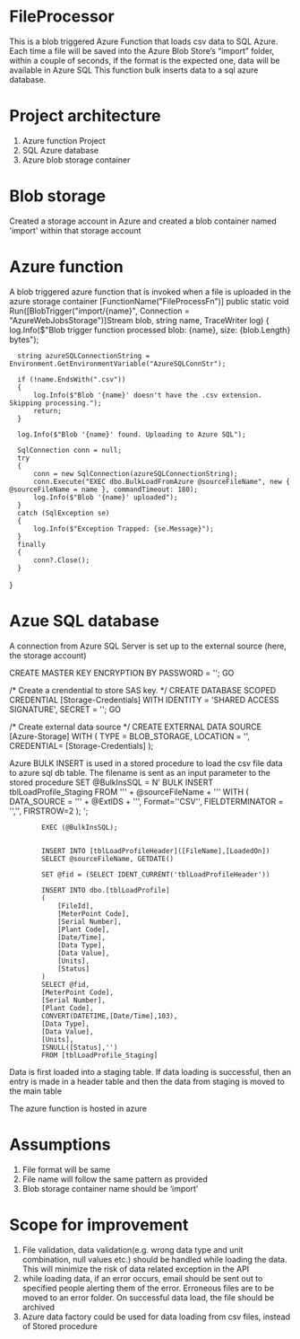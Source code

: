 # FileProcessor
This is a blob triggered Azure Function that loads csv data to SQL Azure. Each time a file will be saved into the Azure Blob Store’s “import” folder, within a couple of seconds, if the format is the expected one, data will be available in Azure SQL
This function bulk inserts data to a sql azure database. 

# Project architecture
1. Azure function Project 
2. SQL Azure database  
3. Azure blob storage container 

Blob storage
============================
Created a storage account in Azure and created a blob container named 'import' within that storage account

Azure function
============================
A blob triggered azure function that is invoked when a file is uploaded in the azure storage container
[FunctionName("FileProcessFn")]
  public static void Run([BlobTrigger("import/{name}", Connection = "AzureWebJobsStorage")]Stream blob, string name, TraceWriter log)
  {
      log.Info($"Blob trigger function processed blob: {name}, size: {blob.Length} bytes");

      string azureSQLConnectionString = Environment.GetEnvironmentVariable("AzureSQLConnStr");

      if (!name.EndsWith(".csv"))
      {
          log.Info($"Blob '{name}' doesn't have the .csv extension. Skipping processing.");
          return;
      }

      log.Info($"Blob '{name}' found. Uploading to Azure SQL");

      SqlConnection conn = null;
      try
      {
          conn = new SqlConnection(azureSQLConnectionString);
          conn.Execute("EXEC dbo.BulkLoadFromAzure @sourceFileName", new { @sourceFileName = name }, commandTimeout: 180);
          log.Info($"Blob '{name}' uploaded");
      }
      catch (SqlException se)
      {
          log.Info($"Exception Trapped: {se.Message}");
      }
      finally
      {
          conn?.Close();
      }
  }

Azue SQL database
============================
A connection from Azure SQL Server is set up to the external source (here, the storage account)

CREATE MASTER KEY ENCRYPTION BY PASSWORD = '<password>';
GO

/*
	Create a crendential to store SAS key.
*/
CREATE DATABASE SCOPED CREDENTIAL [Storage-Credentials]
WITH IDENTITY = 'SHARED ACCESS SIGNATURE',
SECRET = '<key>'; 
GO

/*
	Create external data source
*/
CREATE EXTERNAL DATA SOURCE [Azure-Storage]
WITH 
( 
	TYPE = BLOB_STORAGE,
 	LOCATION = '<blob container URL>',
 	CREDENTIAL= [Storage-Credentials]
);

Azure BULK INSERT is used in a stored procedure to load the csv file data to azure sql db table. The filename is sent as an input parameter to the stored procedure
SET @BulkInsSQL = N'
			 BULK INSERT tblLoadProfile_Staging
			 FROM ''' + @sourceFileName + '''
			 WITH ( DATA_SOURCE = ''' + @ExtlDS + ''',
			 Format=''CSV'',
			 FIELDTERMINATOR = '','',
			 FIRSTROW=2
			 );
			 ';

			EXEC (@BulkInsSQL);


			INSERT INTO [tblLoadProfileHeader]([FileName],[LoadedOn])
			SELECT @sourceFileName, GETDATE()

			SET @fid = (SELECT IDENT_CURRENT('tblLoadProfileHeader'))

			INSERT INTO dbo.[tblLoadProfile]
			(
				[FileId],
				[MeterPoint Code],
				[Serial Number],
				[Plant Code],
				[Date/Time],
				[Data Type],
				[Data Value],
				[Units],
				[Status]
			)
			SELECT @fid,
			[MeterPoint Code],
			[Serial Number],
			[Plant Code],
			CONVERT(DATETIME,[Date/Time],103),
			[Data Type],
			[Data Value],
			[Units],
			ISNULL([Status],'')
			FROM [tblLoadProfile_Staging]
      
Data is first loaded into a staging table. If data loading is successful, then an entry is made in a header table and then the data from staging is moved to the main table

The azure function is hosted in azure

# Assumptions
1) File format will be same
2) File name will follow the same pattern as provided
3) Blob storage container name should be ‘import’


# Scope for improvement
1) File validation, data validation(e.g. wrong data type and unit combination, null values etc.) should be handled while loading the data. This will minimize the risk of data related exception in the API
2) while loading data, if an error occurs, email should be sent out to specified people alerting them of the error. Erroneous files are to be moved to an error folder. On successful data load, the file should be archived
3) Azure data factory could be used for data loading from csv files, instead of Stored procedure

